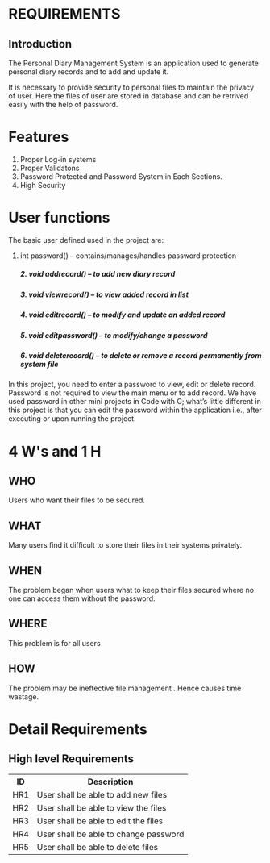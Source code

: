 # REQUIREMENTS

  ## Introduction
  
  The Personal Diary Management System is an application used to generate personal diary records and to add and update it. 
  
  It is necessary to provide security to personal files to maintain the privacy of user. Here the files of user are stored in database and can be retrived easily with the help of password.
  
 # Features
  
  1. Proper Log-in systems
  2. Proper Validatons
  3. Password Protected and Password System in Each Sections.
  4. High Security
      
  # User functions
      
  The basic user defined used in the project are:
      
   1. int password() – contains/manages/handles password protection
      <h5> 2. void addrecord() – to add new diary record
      <h5> 3. void viewrecord() – to view added record in list
      <h5> 4. void editrecord() – to modify and update an added record
      <h5> 5. void editpassword() – to modify/change a password
      <h5> 6. void deleterecord() – to delete or remove a record permanently from system file

   In this project, you need to enter a password to view, edit or delete record. 
    Password is not required to view the main menu or to add record.
    We have used password in other mini projects in Code with C; what’s little different in this project is that you can edit the password within the application i.e., after executing or upon running the project.
      
   # 4 W's and 1 H
      
   ## WHO
   Users who want their files to be secured.
        
   ## WHAT
   Many users find it difficult to store their files in their systems privately. 
        
   ## WHEN
   The problem began when users what to keep their files secured where no one can access them without the password.
       
   ## WHERE
   This problem is for all users
        
   ## HOW
   The problem may be ineffective file management . Hence causes time wastage.
        
   # Detail Requirements
   
   ## High level Requirements
   
   <table>
    <tr> 
      <th> ID </th>
      <th> Description </th>
    </tr>
    <tr>
      <td> HR1 </td>
      <td> User shall be able to add new files </td>
    </tr>
    <tr>
      <td> HR2 </td>
      <td> User shall be able to view the files </td>
    </tr>
    <tr>
      <td> HR3 </td>
      <td> User shall be able to edit the files </td>
    </tr>
     <tr>
      <td> HR4 </td>
      <td> User shall be able to change password </td>
    </tr>
    <tr>
      <td> HR5 </td>
      <td> User shall be able to delete files </td>
    </tr>
    </table>
